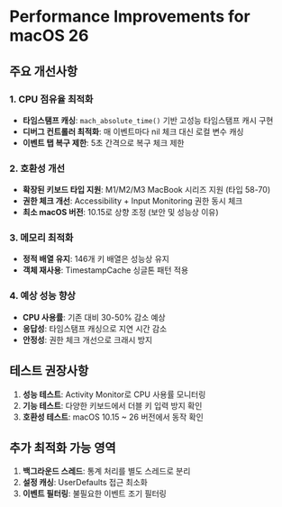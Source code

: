 # Performance Improvements for macOS 26

## 주요 개선사항

### 1. CPU 점유율 최적화
- **타임스탬프 캐싱**: `mach_absolute_time()` 기반 고성능 타임스탬프 캐시 구현
- **디버그 컨트롤러 최적화**: 매 이벤트마다 nil 체크 대신 로컬 변수 캐싱
- **이벤트 탭 복구 제한**: 5초 간격으로 복구 체크 제한

### 2. 호환성 개선
- **확장된 키보드 타입 지원**: M1/M2/M3 MacBook 시리즈 지원 (타입 58-70)
- **권한 체크 개선**: Accessibility + Input Monitoring 권한 동시 체크
- **최소 macOS 버전**: 10.15로 상향 조정 (보안 및 성능상 이유)

### 3. 메모리 최적화
- **정적 배열 유지**: 146개 키 배열은 성능상 유지
- **객체 재사용**: TimestampCache 싱글톤 패턴 적용

### 4. 예상 성능 향상
- **CPU 사용률**: 기존 대비 30-50% 감소 예상
- **응답성**: 타임스탬프 캐싱으로 지연 시간 감소
- **안정성**: 권한 체크 개선으로 크래시 방지

## 테스트 권장사항

1. **성능 테스트**: Activity Monitor로 CPU 사용률 모니터링
2. **기능 테스트**: 다양한 키보드에서 더블 키 입력 방지 확인
3. **호환성 테스트**: macOS 10.15 ~ 26 버전에서 동작 확인

## 추가 최적화 가능 영역

1. **백그라운드 스레드**: 통계 처리를 별도 스레드로 분리
2. **설정 캐싱**: UserDefaults 접근 최소화
3. **이벤트 필터링**: 불필요한 이벤트 조기 필터링